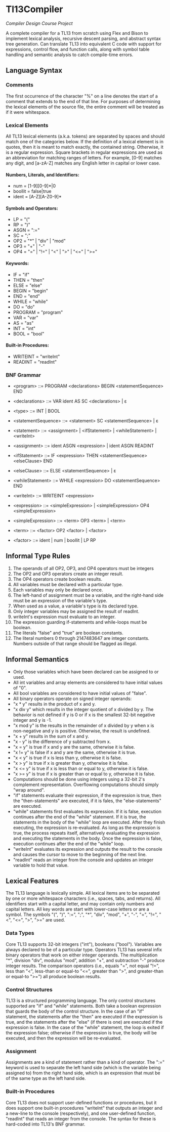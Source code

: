 # Tl13Compiler
*Compiler Design Course Project*

A complete compiler for a TL13 from scratch using Flex and Bison to implement lexical analysis, recursive descent parsing, and abstract syntax tree generation.
Can translate TL13 into equivalent C code with support for expressions, control flow, and function calls, along with symbol table handling and semantic analysis to catch compile-time errors.

## Language Syntax
### Comments
The first occurrence of the character "%" on a line denotes the start of a comment that extends to the end of that line. For purposes of determining the lexical elements of the source file, the entire comment will be treated as if it were whitespace.

### Lexical Elements
All TL13 lexical elements (a.k.a. tokens) are separated by spaces and should match one of the categories below.
If the definition of a lexical element is in quotes, then it is meant to match exactly, the contained string. Otherwise, it is a regular expression. Square brackets in regular expressions are used as an abbreviation for matching ranges of letters. For example, [0-9] matches any digit, and [a-zA-Z] matches any English letter in capital or lower case.

#### Numbers, Literals, and Identifiers:
-	num = [1-9][0-9]*|0
-	boollit = false|true
-	ident = [A-Z][A-Z0-9]*
#### Symbols and Operators:
-	LP = "("
-	RP = ")"
-	ASGN = ":="
-	SC = ";"
-	OP2 = "*" | "div" | "mod"
-	OP3 = "+" | "-"
-	OP4 = "=" | "!=" | "<" | ">" | "<=" | ">="
#### Keywords:
-	IF = "if"
-	THEN = "then"
-	ELSE = "else"
-	BEGIN = "begin"
-	END = "end"
-	WHILE = "while"
-	DO = "do"
-	PROGRAM = "program"
-	VAR = "var"
-	AS = "as"
-	INT = "int"
-	BOOL = "bool"
#### Built-in Procedures:
-	WRITEINT = "writeInt"
-	READINT = "readInt"

### BNF Grammar
- \<program> ::= PROGRAM \<declarations> BEGIN \<statementSequence> END

- \<declarations> ::= VAR ident AS <type> SC \<declarations>
               | ε

- \<type> ::= INT | BOOL

- \<statementSequence> ::= \<statement> SC \<statementSequence>
                    | ε

- \<statement> ::= \<assignment>
            | \<ifStatement>
            | \<whileStatement>
            | \<writeInt>

- \<assignment> ::= ident ASGN \<expression>
             | ident ASGN READINT

- \<ifStatement> ::= IF \<expression> THEN \<statementSequence> \<elseClause> END

- \<elseClause> ::= ELSE \<statementSequence>
             | ε

- \<whileStatement> ::= WHILE \<expression> DO \<statementSequence> END

- \<writeInt> ::= WRITEINT \<expression>

- \<expression> ::= \<simpleExpression>
             | \<simpleExpression> OP4 \<simpleExpression>

- \<simpleExpression> ::= \<term> OP3 \<term>
                   | \<term>

- \<term> ::= \<factor> OP2 \<factor>
       | \<factor>

- \<factor> ::= ident
         | num
         | boollit
         | LP <expression> RP

## Informal Type Rules
1.	The operands of all OP2, OP3, and OP4 operators must be integers
2.	The OP2 and OP3 operators create an integer result.
3.	The OP4 operators create boolean results.
4.	All variables must be declared with a particular type.
5.	Each variables may only be declared once.
6.	The left-hand of assignment must be a variable, and the right-hand side must be an expression of the variable's type.
7.	When used as a value, a variable's type is its declared type.
8.	Only integer variables may be assigned the result of readInt.
9.	writeInt's expression must evaluate to an integer.
10.	The expression guarding if-statements and while-loops must be boolean.
11.	The literals "false" and "true" are boolean constants.
12.	The literal numbers 0 through 2147483647 are integer constants. Numbers outside of that range should be flagged as illegal.

## Informal Semantics
-	Only those variables which have been declared can be assigned to or used.
-	All int variables and array elements are considered to have initial values of "0".
-	All bool variables are considered to have initial values of "false".
-	All binary operators operate on signed integer operands:
-	"x * y" results in the product of x and y.
-	"x div y" which results in the integer quotient of x divided by y. The behavior is not defined if y is 0 or if x is the smallest 32-bit negative integer and y is -1.
-	"x mod y" is the results in the remainder of x divided by y when x is non-negative and y is positive. Otherwise, the result is undefined.
-	"x + y" results in the sum of x and y.
-	"x - y" is the difference of y subtracted from x.
-	"x = y" is true if x and y are the same, otherwise it is false.
-	"x != y" is false if x and y are the same, otherwise it is true.
-	"x < y" is true if x is less than y, otherwise it is false.
-	"x > y" is true if x is greater than y, otherwise it is false.
-	"x <= y" is true if x is less than or equal to y, otherwise it is false.
-	"x >= y" is true if x is greater than or equal to y, otherwise it is false.
-	Computations should be done using integers using a 32-bit 2's complement representation. Overflowing computations should simply "wrap around".
-	"if" statements evaluate their expression, if the expression is true, then the "then-statements" are executed, if it is fales, the "else-statements" are executed.
-	"while" statements first evaluates its expression. If it is false, execution continues after the end of the "while" statement. If it is true, the statements in the body of the "while" loop are executed. After they finish executing, the expression is re-evaluated. As long as the expression is true, the process repeats itself, alternatively evaluating the expression and executing the statements in the body. Once the expression is false, execution continues after the end of the "while" loop.
-	"writeInt" evaluates its expression and outputs the result to the console and causes the cursor to move to the beginning of the next line.
-	"readInt" reads an integer from the console and updates an integer variable to hold that value.

## Lexical Features
The TL13 language is lexically simple. All lexical items are to be separated by one or more whitespace characters (i.e., spaces, tabs, and returns). All identifiers start with a capital letter, and may contain only numbers and capital letters. All key words are start with lower-case letters or are a symbol. The symbols "(", ")", ":=", ";", "*", "div", "mod", "+", "-", "=", "!=", "<", "<=", ">", ">=" are used.
### Data Types
Core TL13 supports 32-bit integers ("int"), booleans ("bool"). Variables are always declared to be of a particular type.
Operators
TL13 has several infix binary operators that work on either integer operands. The multiplication "*", division "div", modulus "mod", addition "+", and subtraction "-" produce integer results. The comparison operators (i.e., equals "=", not equal "!=", less than "<", less-than or equal-to "<=", greater than ">", and greater-than or equal-to ">=") all produce boolean results.
### Control Structures
TL13 is a structured programming language. The only control structures supported are "if" and "while" statements. Both take a boolean expression that guards the body of the control structure. In the case of an "if" statement, the statements after the "then" are executed if the expression is true, and the statements after the "else" (if there is one) are executed if the expression is false. In the case of the "while" statement, the loop is exited if the expression false; otherwise if the expression is true, the body will be executed, and then the expression will be re-evaluated.
### Assignment
Assignments are a kind of statement rather than a kind of operator. The ":=" keyword is used to separate the left hand side (which is the variable being assigned to) from the right hand side, which is an expression that must be of the same type as the left hand side.
### Built-in Procedures
Core TL13 does not support user-defined functions or procedures, but it does support one built-in procedures "writeInt" that outputs an integer and a new-line to the console (respectively), and one user-defined function, "readInt" that reads an integer from the console. The syntax for these is hard-coded into TL13's BNF grammar.

